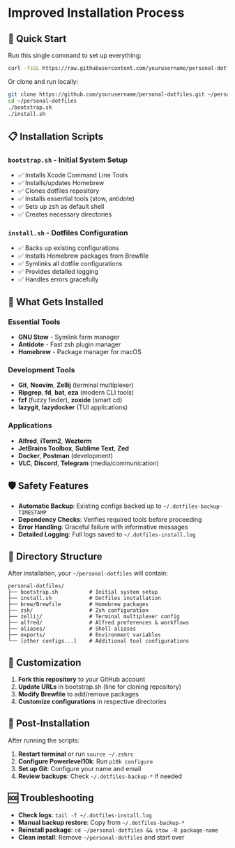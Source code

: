 # Improved Installation Process

## 🚀 Quick Start

Run this single command to set up everything:

```bash
curl -fsSL https://raw.githubusercontent.com/yourusername/personal-dotfiles/main/bootstrap.sh | bash
```

Or clone and run locally:

```bash
git clone https://github.com/yourusername/personal-dotfiles.git ~/personal-dotfiles
cd ~/personal-dotfiles
./bootstrap.sh
./install.sh
```

## 📋 Installation Scripts

### `bootstrap.sh` - Initial System Setup
- ✅ Installs Xcode Command Line Tools
- ✅ Installs/updates Homebrew
- ✅ Clones dotfiles repository
- ✅ Installs essential tools (stow, antidote)
- ✅ Sets up zsh as default shell
- ✅ Creates necessary directories

### `install.sh` - Dotfiles Configuration
- ✅ Backs up existing configurations
- ✅ Installs Homebrew packages from Brewfile
- ✅ Symlinks all dotfile configurations
- ✅ Provides detailed logging
- ✅ Handles errors gracefully

## 🔄 What Gets Installed

### Essential Tools
- **GNU Stow** - Symlink farm manager
- **Antidote** - Fast zsh plugin manager
- **Homebrew** - Package manager for macOS

### Development Tools
- **Git**, **Neovim**, **Zellij** (terminal multiplexer)
- **Ripgrep**, **fd**, **bat**, **eza** (modern CLI tools)
- **fzf** (fuzzy finder), **zoxide** (smart cd)
- **lazygit**, **lazydocker** (TUI applications)

### Applications
- **Alfred**, **iTerm2**, **Wezterm**
- **JetBrains Toolbox**, **Sublime Text**, **Zed**
- **Docker**, **Postman** (development)
- **VLC**, **Discord**, **Telegram** (media/communication)

## 🛡️ Safety Features

- **Automatic Backup**: Existing configs backed up to `~/.dotfiles-backup-TIMESTAMP`
- **Dependency Checks**: Verifies required tools before proceeding
- **Error Handling**: Graceful failure with informative messages
- **Detailed Logging**: Full logs saved to `~/.dotfiles-install.log`

## 📁 Directory Structure

After installation, your `~/personal-dotfiles` will contain:

```
personal-dotfiles/
├── bootstrap.sh          # Initial system setup
├── install.sh            # Dotfiles installation
├── brew/Brewfile         # Homebrew packages
├── zsh/                  # Zsh configuration
├── zellij/               # Terminal multiplexer config
├── alfred/               # Alfred preferences & workflows
├── aliases/              # Shell aliases
├── exports/              # Environment variables
└── [other configs...]    # Additional tool configurations
```

## 🔧 Customization

1. **Fork this repository** to your GitHub account
2. **Update URLs** in bootstrap.sh (line for cloning repository)
3. **Modify Brewfile** to add/remove packages
4. **Customize configurations** in respective directories

## 📝 Post-Installation

After running the scripts:

1. **Restart terminal** or run `source ~/.zshrc`
2. **Configure Powerlevel10k**: Run `p10k configure`
3. **Set up Git**: Configure your name and email
4. **Review backups**: Check `~/.dotfiles-backup-*` if needed

## 🆘 Troubleshooting

- **Check logs**: `tail -f ~/.dotfiles-install.log`
- **Manual backup restore**: Copy from `~/.dotfiles-backup-*`
- **Reinstall package**: `cd ~/personal-dotfiles && stow -R package-name`
- **Clean install**: Remove `~/personal-dotfiles` and start over